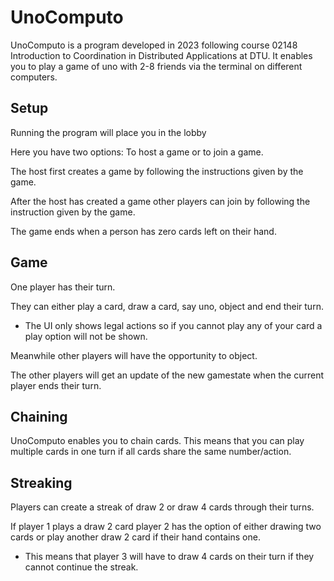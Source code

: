 # UnoComputo

UnoComputo is a program developed in 2023 following course 02148 Introduction to Coordination in Distributed Applications at DTU.
It enables you to play a game of uno with 2-8 friends via the terminal on different computers.

## Setup
Running the program will place you in the lobby

Here you have two options: To host a game or to join a game.

The host first creates a game by following the instructions given by the game.

After the host has created a game other players can join by following the instruction given by the game.

The game ends when a person has zero cards left on their hand.

## Game
One player has their turn.

They can either play a card, draw a card, say uno, object and end their turn.
- The UI only shows legal actions so if you cannot play any of your card a play option will not be shown.

Meanwhile other players will have the opportunity to object.

The other players will get an update of the new gamestate when the current player ends their turn.


## Chaining
UnoComputo enables you to chain cards. This means that you can play multiple cards in one turn if all cards share the same number/action.

## Streaking
Players can create a streak of draw 2 or draw 4 cards through their turns.

If player 1 plays a draw 2 card player 2 has the option of either drawing two cards or play another draw 2 card if their hand contains one.
- This means that player 3 will have to draw 4 cards on their turn if they cannot continue the streak.
